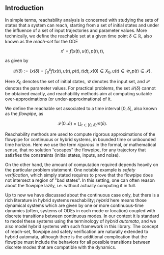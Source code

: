 ## Introduction

In simple terms, reachability analysis is concerned with studying the sets of states
that a system can reach, starting from a set of initial states and under the
influence of a set of input trajectories and parameter values.
More technically, we define the reachable set at a given time point
$\delta \in \mathbb{R}$, also known as the *reach-set* for the ODE
```math
x' = f(x(t), u(t), p(t), t),
```
as given by
```math
\mathcal{R}(δ) := \left\{ x(δ) = \int_0^δ f(x(t), u(t), p(t), t) dt, x(0) ∈ X_0, u(t) ∈ \mathcal{U}, p(t) ∈ \mathcal{P} \right\}.
```
Here $X_0$ denotes the set of initial states, $\mathcal{U}$ denotes the input set,
and $\mathcal{P}$ denotes the parameter values. For practical problems, the set
$\mathcal{R}(δ)$ cannot be obtained exactly, and reachability methods aim at
computing suitable over-approximations (or under-approximations) of it.

We define the reachable set associated to a time interval $[0, δ]$,
also known as the *flowpipe*, as
```math
\mathcal{F}(0 .. δ) = ⋃_{t \in [0, δ]} \mathcal{R}(δ).
```
Reachability methods are used to compute rigorous approximations of the flowpipe
for continuous or hybrid systems, in bounded time or unbounded time horizon.
Here we use the term *rigorous* in the formal, or mathematical sense, that no
solution "escapes" the flowpipe, for any trajectory that satisfies the constraints
(initial states, inputs, and noise).

On the other hand, the amount of computation required depends heavily on the
particular problem statement. One notable example is *safety verification*,
which simply stated requires to prove that the flowpipe does not intersect a region
of "bad states". In this setting, one can often reason about the flowpipe lazily,
i.e. without actually computing it in full.

Up to now we have discussed about the continuous case only, but there is a rich
literature in hybrid systems reachability; *hybrid* here means those dynamical
systems which are given by one or more continuous-time dynamics (often, systems
of ODEs in each mode or location) coupled with discrete transitions between
continuous modes. In our context it is standard to model these systems using the
terminology of *hybrid automata*, and we also model hybrid systems with such framework
in this library. The concept of reach-set, flowpipe and safety verification are
naturally extended to hybrid automata, although there is the additional complication
that the flowpipe must include the behaviors for all possible transitions between
discrete modes that are compatible with the dynamics.
